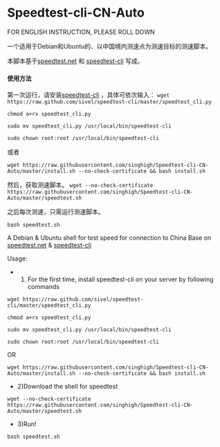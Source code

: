 # Speedtest-cli-CN-Auto
FOR ENGLISH INSTRUCTION, PLEASE ROLL DOWN

一个适用于Debian和Ubuntu的、以中国境内测速点为测速目标的测速脚本。

本脚本基于[speedtest.net](http://www.speedtest.net) 和 [speedtest-cli](https://github.com/sivel/speedtest-cli) 写成。
#### 使用方法
第一次运行，请安装[speedtest-cli](https://github.com/sivel/speedtest-cli) ，具体可依次输入：
``
wget https://raw.github.com/sivel/speedtest-cli/master/speedtest_cli.py
``

``
chmod a+rx speedtest_cli.py
``

``
sudo mv speedtest_cli.py /usr/local/bin/speedtest-cli
``

``
sudo chown root:root /usr/local/bin/speedtest-cli
``

或者

``
wget https://raw.githubusercontent.com/singhigh/Speedtest-cli-CN-Auto/master/install.sh --no-check-certificate && bash install.sh
``

然后，获取测速脚本。
``
wget --no-check-certificate https://raw.githubusercontent.com/singhigh/Speedtest-cli-CN-Auto/master/speedtest.sh
``

之后每次测速，只需运行测速脚本。

``
bash speedtest.sh
``


A Debian & Ubuntu shell for test speed for connection to China
Base on [speedtest.net](http://www.speedtest.net) & [speedtest-cli](https://github.com/sivel/speedtest-cli)

Usage:

* 1) For the first time, install speedtest-cli on your server by following commands

``
wget https://raw.github.com/sivel/speedtest-cli/master/speedtest_cli.py
``

``
chmod a+rx speedtest_cli.py
``

``
sudo mv speedtest_cli.py /usr/local/bin/speedtest-cli
``

``
sudo chown root:root /usr/local/bin/speedtest-cli
``

OR

``
wget https://raw.githubusercontent.com/singhigh/Speedtest-cli-CN-Auto/master/install.sh --no-check-certificate && bash install.sh
``

* 2)Download the shell for speedtest

``
wget --no-check-certificate https://raw.githubusercontent.com/singhigh/Speedtest-cli-CN-Auto/master/speedtest.sh
``

* 3)Run!

``
bash speedtest.sh
``
